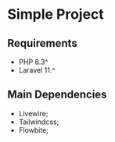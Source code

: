 # Simple Project

## Requirements
- PHP 8.3^
- Laravel 11.^

## Main Dependencies
- Livewire;
- Tailwindcss;
- Flowbite;
